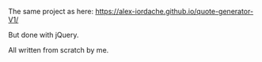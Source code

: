 The same project as here: https://alex-iordache.github.io/quote-generator-V1/

But done with jQuery.

All written from scratch by me.
